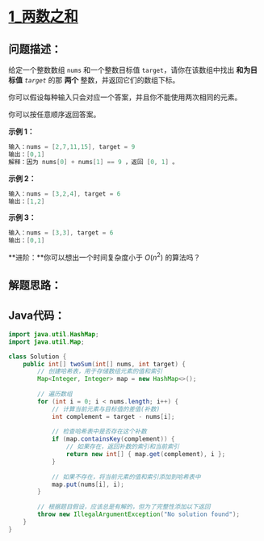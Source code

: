 # [1_两数之和](https://leetcode.cn/problems/two-sum/)

## 问题描述：

给定一个整数数组 `nums` 和一个整数目标值 `target`，请你在该数组中找出 **和为目标值** *`target`* 的那 **两个** 整数，并返回它们的数组下标。

你可以假设每种输入只会对应一个答案，并且你不能使用两次相同的元素。

你可以按任意顺序返回答案。

**示例 1：**

```java
输入：nums = [2,7,11,15], target = 9
输出：[0,1]
解释：因为 nums[0] + nums[1] == 9 ，返回 [0, 1] 。
```

**示例 2：**

```java
输入：nums = [3,2,4], target = 6
输出：[1,2]
```

**示例 3：**

```java
输入：nums = [3,3], target = 6
输出：[0,1]
```

**进阶：**你可以想出一个时间复杂度小于 $O(n^2)$ 的算法吗？

## 解题思路：



## Java代码：

```java
import java.util.HashMap;
import java.util.Map;

class Solution {
    public int[] twoSum(int[] nums, int target) {
        // 创建哈希表，用于存储数组元素的值和索引
        Map<Integer, Integer> map = new HashMap<>();
        
        // 遍历数组
        for (int i = 0; i < nums.length; i++) {
            // 计算当前元素与目标值的差值(补数)
            int complement = target - nums[i];
            
            // 检查哈希表中是否存在这个补数
            if (map.containsKey(complement)) {
                // 如果存在，返回补数的索引和当前索引
                return new int[] { map.get(complement), i };
            }
            
            // 如果不存在，将当前元素的值和索引添加到哈希表中
            map.put(nums[i], i);
        }
        
        // 根据题目假设，应该总是有解的，但为了完整性添加以下返回
        throw new IllegalArgumentException("No solution found");
    }
}
```
